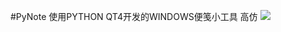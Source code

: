 #PyNote
使用PYTHON QT4开发的WINDOWS便笺小工具
高仿
![](http://git.oschina.net/DrWindays/PyNote/blob/master/note.png)